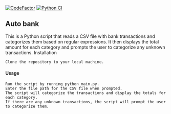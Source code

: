[![CodeFactor](https://www.codefactor.io/repository/github/belminh/regular.river/badge?s=6873e2cbbb77353bb89fe4c11ddb60d0ab270b58)](https://www.codefactor.io/repository/github/belminh/regular.river)
[![Python CI](https://github.com/BelminH/regular.river/actions/workflows/build.yml/badge.svg?branch=main)](https://github.com/BelminH/regular.river/actions/workflows/build.yml)

## Auto bank 

This is a Python script that reads a CSV file with bank transactions and categorizes them based on regular expressions. It then displays the total amount for each category and prompts the user to categorize any unknown transactions.
Installation

    Clone the repository to your local machine.

#### Usage
 
    Run the script by running python main.py.
    Enter the file path for the CSV file when prompted.
    The script will categorize the transactions and display the totals for each category.
    If there are any unknown transactions, the script will prompt the user to categorize them. 
